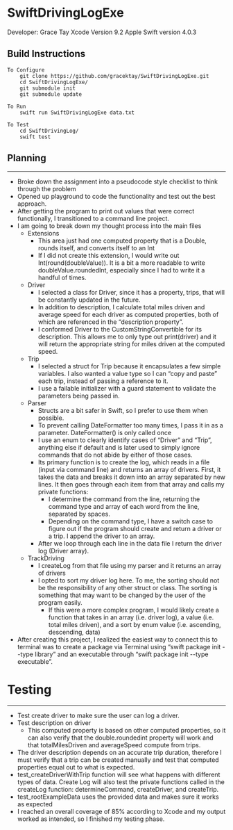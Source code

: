 # SwiftDrivingLogExe
Developer: Grace Tay
Xcode Version 9.2
Apple Swift version 4.0.3

## Build Instructions
```
To Configure
    git clone https://github.com/gracektay/SwiftDrivingLogExe.git 
    cd SwiftDrivingLogExe/
    git submodule init
    git submodule update
  
To Run
	swift run SwiftDrivingLogExe data.txt

To Test
	cd SwiftDrivingLog/
	swift test
```

## Planning
---
* Broke down the assignment into a pseudocode style checklist to think through the problem
* Opened up playground to code the functionality and test out the best approach.
* After getting the program to print out values that were correct functionally, I transitioned to a command line project.
* I am going to break down my thought process into the main files 
	* Extensions
		* This area just had one computed property that is a Double, rounds itself, and converts itself to an Int
		* If I did not create this extension, I would write out Int(round(doubleValue)). It is a bit a more readable to write  doubleValue.roundedInt, especially since I had to write it a handful of times.
	* Driver
		* 	I selected a class for Driver, since it has a property, trips, that will be constantly updated in the future. 
		* In addition to description, I calculate total miles driven and average speed for each driver as computed properties, both of which are referenced in the “description property”.
		* 	I conformed Driver to the CustomStringConvertible for its description. This allows me to only type out print(driver) and it will return the appropriate string for miles driven at the computed speed.
	* Trip
		* 	I selected a struct for Trip because it encapsulates a few simple variables. I also wanted a value type so I can “copy and paste” each trip, instead of passing a reference to it.
		* I use a failable initializer with a guard statement to validate the parameters being passed in.
	* Parser
		* Structs are a bit safer in Swift, so I prefer to use them when possible.
		* To prevent calling DateFormatter too many times, I pass it in as a parameter. DateFormatter() is only called once
		* I use an enum to clearly identify cases of “Driver” and “Trip”, anything else if default and is later used to simply ignore commands that do not abide by either of those cases.
		* Its primary function is to create the log, which reads in a file (input via command line) and returns an array of drivers. First, it takes the data and breaks it down into an array separated by new lines. It then goes through each item from that array and calls my private functions:
			* I determine the command from the line, returning the command type and array of each word from the line, separated by spaces.
			* Depending on the command type, I have a switch case to figure out if the program should create and return a driver or a trip. I append the driver to an array.
		* After we loop through each line in the data file I return the driver log (Driver array).
	* TrackDriving
		* I createLog from that file using my parser and it returns an array of drivers
		* I opted to sort my driver log here. To me, the sorting should not be the responsibility of any other struct or class. The sorting is something that may want to be changed by the user of the program easily.
			* If this were a more complex program, I would likely create a function that takes in an array (i.e. driver log), a value (i.e. total miles driven), and a sort by enum value (i.e. ascending, descending, data)
* After creating this project, I realized the easiest way to connect this to terminal was to create a package via Terminal using “swift package init --type library” and an executable through “swift package init --type executable”.

# Testing
---
* Test create driver to make sure the user can log a driver.
* Test description on driver
	* This computed property is based on other computed properties, so it can also verify that the double.roundedint property will work and that totalMilesDriven and averageSpeed compute from trips.
* The driver  description depends on an accurate trip duration, therefore I must verify that a trip can be created manually and test that computed properties equal out to what is expected.
* test_createDriverWithTrip function will see what happens with different types of data. Create Log will also test the private functions called in the createLog function: determineCommand, createDriver, and createTrip.
* test_rootExampleData uses the provided data and makes sure it works as expected 
* I reached an overall coverage of 85% according to Xcode and my output worked as intended, so I finished my testing phase.

